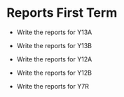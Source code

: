 # Reports First Term

- Write the reports for Y13A

- Write the reports for Y13B

- Write the reports for Y12A

- Write the reports for Y12B

- Write the reports for Y7R

